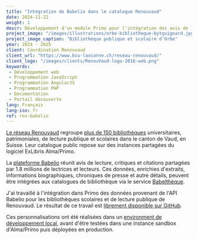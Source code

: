```yaml
---
title: "Intégration de Babelio dans le catalogue Renouvaud"
date: 2024-11-22
weight: 1
descr: Développement d'un module Primo pour l'intégration des avis de lecture provenant de la plateforme Babelio sur le catalogue du réseau vaudois de bibliothèques.
project_image: "/images/illustrations/orbe-bibliotheque-bytguignard.jpg"
project_image_caption: "Bibliothèque publique et scolaire d'Orbe"
year: 2024 - 2025
client: Coordination Renouvaud
client_url: "https://www.bcu-lausanne.ch/reseau-renouvaud/"
client_logo: "/images/clients/RenouVaud-logo-2016-web.png"
keywords: 
 - Développement web
 - Programmation JavaScript
 - Programmation AngularJS
 - Programmation PHP
 - Documentation
 - Portail découverte
lang: Français
lang-iso: fr
ref: rnv-babelio
---
```


[Le réseau Renouvaud](https://www.bcu-lausanne.ch/reseau-renouvaud/) regroupe [plus de 150 bibliothèques](https://map.renouvaud.ch/) 
universitaires, patrimoniales, de lecture publique et scolaires dans le canton de Vaud, en Suisse. Leur catalogue public
repose sur des instances partagées du logiciel ExLibris Alma/Primo. 

La [plateforme Babelio](https://www.babelio.com/) réunit avis de lecture, critiques et citations partagées par 1.8 millions
de lectrices et lecteurs. Ces données, enrichies d'extraits, informations biographiques, chroniques de presse et autre
détails, peuvent être intégrées aux catalogues de bibliothèque via le service [Babelthèque](https://www.babelio.com/article/2065/babeltheque).

J'ai travaillé à l'intégration dans Primo des données provenant de l'API Babelio pour les bibliothèques scolaires
et de lecture publique de Renouvaud. Le résultat de ce travail est [librement disponible sur GitHub](https://github.com/timtomch/rnv-babelio-primo).

Ces personnalisations ont été réalisées dans un [environment de développement local](https://github.com/ExLibrisGroup/primo-explore-devenv),
avant d'être testées dans une instance sandbox d'Alma/Primo puis déployées en production.
